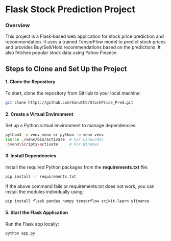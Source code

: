 # Flask Stock Prediction Project

<h3>Overview</h3>
<p>This project is a Flask-based web application for stock price prediction and recommendation. It uses a trained TensorFlow model to predict stock prices and provides Buy/Sell/Hold recommendations based on the predictions. It also fetches popular stock data using Yahoo Finance.</p>

<h2>Steps to Clone and Set Up the Project</h2>
<h4>1. Clone the Repository</h4>
To start, clone the repository from GitHub to your local machine:

```bash
git clone https://github.com/Sanuthb/StockPrice_Pred.git
```

<h4>2. Create a Virtual Environment</h4>
Set up a Python virtual environment to manage dependencies:

```bash
python3 -m venv venv or python -m venv venv
source ./venv/bin/activate  # For Linux/Mac
.\venv\Scripts\activate     # For Windows
```

<h4>3. Install Dependencies</h4>
Install the required Python packages from the <b>requirements.txt</b> file:

```bash
pip install -r requirements.txt
```

If the above command fails or requirements.txt does not work, you can install the modules individually using:
```bash
pip install flask pandas numpy tensorflow scikit-learn yfinance
```

<h4>5. Start the Flask Application</h4>
Run the Flask app locally:

```bash
python app.py
```
